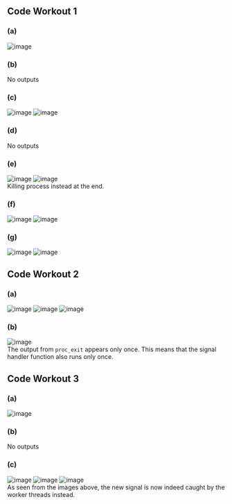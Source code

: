 ## Code Workout 1
### (a)
![image](https://github.com/user-attachments/assets/7fcdbdda-d6b6-41a3-a749-8dcf297bd45b)
### (b)
No outputs
### (c)
![image](https://github.com/user-attachments/assets/c7366d91-d3fe-4bad-83ad-8df241457efd)
![image](https://github.com/user-attachments/assets/4eddef78-4122-40af-b36f-325a00f4967e)
### (d)
No outputs
### (e)
![image](https://github.com/user-attachments/assets/f6c5d090-9c7b-41c2-b70f-4c3befdbc766)
![image](https://github.com/user-attachments/assets/a0e28c75-434c-444d-b924-dc3ad894c034)
<br>
Killing process instead at the end.
### (f)
![image](https://github.com/user-attachments/assets/501230ae-e6fa-4203-9fba-f679693901db)
![image](https://github.com/user-attachments/assets/26e2422b-1ae3-4314-841e-573c9dbcb968)
### (g)
![image](https://github.com/user-attachments/assets/019a2282-65dd-4f6f-a245-172dbc310f02)
![image](https://github.com/user-attachments/assets/bd08fc00-8617-4a54-887c-137b423058fb)
## Code Workout 2
### (a)
![image](https://github.com/user-attachments/assets/2f58837f-f433-4040-b3fe-12857fbc9623)
![image](https://github.com/user-attachments/assets/5f1447a8-e764-438c-ae51-714237b1d6d8)
![image](https://github.com/user-attachments/assets/bd287c81-54f0-47fb-be23-ef875190023f)

### (b)
![image](https://github.com/user-attachments/assets/8f31a31a-34bc-4243-b062-dfbafeed0667)
<br>
The output from `proc_exit` appears only once. This means that the signal handler function also runs only once.
## Code Workout 3
### (a)
![image](https://github.com/user-attachments/assets/086330e4-ced9-4e48-9ba3-704cda1f141f)
### (b)
No outputs
### (c)
![image](https://github.com/user-attachments/assets/c72dd66f-0123-4c6a-a829-125e987c1a97)
![image](https://github.com/user-attachments/assets/5998656b-aa19-4606-aa09-a50f33f81115)
![image](https://github.com/user-attachments/assets/b6005cb3-0798-486e-99cc-03929a563c08)
<br>
As seen from the images above, the new signal is now indeed caught by the worker threads instead.
